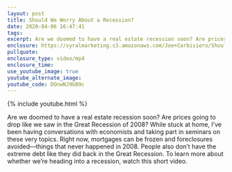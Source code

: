 ```yaml
---
layout: post
title: Should We Worry About a Recession?
date: 2020-04-06 16:47:41
tags:
excerpt: Are we doomed to have a real estate recession soon? Are prices going to drop like we saw in the Great Recession of 2008? 
enclosure: https://vyralmarketing.s3.amazonaws.com/Joe+Corbisiero/Should+We+Worry+About+a+Recession_.mp4
pullquote:
enclosure_type: video/mp4
enclosure_time:
use_youtube_image: true
youtube_alternate_image:
youtube_code: DOnwNJ9GB9c
---
```


{% include youtube.html %}

Are we doomed to have a real estate recession soon? Are prices going to drop like we saw in the Great Recession of 2008? While stuck at home, I’ve been having conversations with economists and taking part in seminars on these very topics. Right now, mortgages can be frozen and foreclosures avoided—things that never happened in 2008. People also don’t have the extreme debt like they did back in the Great Recession. To learn more about whether we’re heading into a recession, watch this short video.